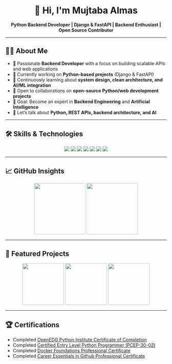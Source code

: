 <h1 align="center">👋 Hi, I'm Mujtaba Almas</h1>
<p align="center">
  <b>Python Backend Developer | Django & FastAPI | Backend Enthusiast | Open Source Contributor</b>
</p>

---

## 👨‍💻 About Me
- 💼 Passionate **Backend Developer** with a focus on building scalable APIs and web applications  
- 🔭 Currently working on **Python-based projects** (Django & FastAPI)  
- 🌱 Continuously learning about **system design, clean architecture, and AI/ML integration**  
- 👯 Open to collaborations on **open-source Python/web development projects**  
- 🎯 Goal: Become an expert in **Backend Engineering** and **Artificial Intelligence** 
- 💬 Let’s talk about **Python, REST APIs, backend architecture, and AI**  

---

## 🛠️ Skills & Technologies
<p align="center">
  <img src="https://img.shields.io/badge/Python-3776AB.svg?style=for-the-badge&logo=python&logoColor=white"/>
  <img src="https://img.shields.io/badge/Django-092E20.svg?style=for-the-badge&logo=django&logoColor=white"/>
  <img src="https://img.shields.io/badge/FastAPI-009688.svg?style=for-the-badge&logo=fastapi&logoColor=white"/>
  <img src="https://img.shields.io/badge/PostgreSQL-316192.svg?style=for-the-badge&logo=postgresql&logoColor=white"/>
  <img src="https://img.shields.io/badge/MySQL-4479A1.svg?style=for-the-badge&logo=mysql&logoColor=white"/>
  <img src="https://img.shields.io/badge/Docker-2496ED.svg?style=for-the-badge&logo=docker&logoColor=white"/>
  <img src="https://img.shields.io/badge/Git-F05032.svg?style=for-the-badge&logo=git&logoColor=white"/>
</p>

---

## 📈 GitHub Insights
<p align="center">
  <img src="https://github-readme-stats.vercel.app/api?username=mujtabaalmas&show_icons=true&theme=github_dark&hide_border=true" height="160"/>
  <img src="https://github-readme-stats.vercel.app/api/top-langs/?username=mujtabaalmas&layout=compact&theme=github_dark&hide_border=true&hide=mako" height="160"/>
</p>

---

## 📌 Featured Projects
<p align="center">
  <a href="https://github.com/mujtabaalmas/Python-Django-API"><img src="https://github-readme-stats.vercel.app/api/pin/?username=mujtabaalmas&repo=Python-Django-API&theme=github_dark&hide_border=true" height="130"/></a>
  <a href="https://github.com/mujtabaalmas"><img src="https://github-readme-stats.vercel.app/api/pin/?username=mujtabaalmas&repo=Python-backend-fastapi&theme=github_dark&hide_border=true" height="130"/></a>
  <a href="https://github.com/mujtabaalmas"><img src="https://github-readme-stats.vercel.app/api/pin/?username=mujtabaalmas&repo=AI-TEXT-GAME-FULL_STACK&theme=github_dark&hide_border=true" height="130"/></a>

</p>

---

## 🏆 Certifications
- Completed [OpenEDG Python Institute Certificate of Completion](https://www.linkedin.com/learning/certificates/5bfaac3738269535451309a50bc8932c35e701db4877167c1669b10d4d542ccc)
- Completed [Certified Entry Level Python Programmer (PCEP-30-02)](https://www.linkedin.com/learning/certificates/ac8c13f1f3f6ba57bca3123fbbe28e3b0c5625afdf5d7a56ce9b5d14d517c7be)
- Completed [Docker Foundations Professional Certificate](https://www.linkedin.com/learning/certificates/b67ca9c7638fdaca12f3a20d2c0f3a831110eed6a8740eb8be2e784fac89312f)
- Completed [Career Essentials in Github Professional Certificate](https://www.linkedin.com/learning/certificates/7de74fbe2ed3763daf5408b44f4d083ab7170023ff1bdcb835db964dafe54ef8?lipi=urn%3Ali%3Apage%3Ad_flagship3_profile_view_base_certifications_details%3BEEyPo2jgQeili4G2grC6qQ%3D%3D)

